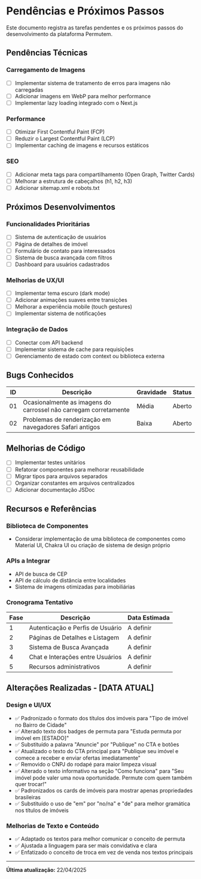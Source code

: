 # Pendências e Próximos Passos

Este documento registra as tarefas pendentes e os próximos passos do desenvolvimento da plataforma Permutem.

## Pendências Técnicas

### Carregamento de Imagens
- [ ] Implementar sistema de tratamento de erros para imagens não carregadas
- [ ] Adicionar imagens em WebP para melhor performance
- [ ] Implementar lazy loading integrado com o Next.js

### Performance
- [ ] Otimizar First Contentful Paint (FCP)
- [ ] Reduzir o Largest Contentful Paint (LCP)
- [ ] Implementar caching de imagens e recursos estáticos

### SEO
- [ ] Adicionar meta tags para compartilhamento (Open Graph, Twitter Cards)
- [ ] Melhorar a estrutura de cabeçalhos (h1, h2, h3)
- [ ] Adicionar sitemap.xml e robots.txt

## Próximos Desenvolvimentos

### Funcionalidades Prioritárias
- [ ] Sistema de autenticação de usuários
- [ ] Página de detalhes de imóvel
- [ ] Formulário de contato para interessados
- [ ] Sistema de busca avançada com filtros
- [ ] Dashboard para usuários cadastrados

### Melhorias de UX/UI
- [ ] Implementar tema escuro (dark mode)
- [ ] Adicionar animações suaves entre transições
- [ ] Melhorar a experiência mobile (touch gestures)
- [ ] Implementar sistema de notificações

### Integração de Dados
- [ ] Conectar com API backend
- [ ] Implementar sistema de cache para requisições
- [ ] Gerenciamento de estado com context ou biblioteca externa

## Bugs Conhecidos

| ID | Descrição | Gravidade | Status |
|----|-----------|-----------|--------|
| 01 | Ocasionalmente as imagens do carrossel não carregam corretamente | Média | Aberto |
| 02 | Problemas de renderização em navegadores Safari antigos | Baixa | Aberto |

## Melhorias de Código

- [ ] Implementar testes unitários
- [ ] Refatorar componentes para melhorar reusabilidade
- [ ] Migrar tipos para arquivos separados
- [ ] Organizar constantes em arquivos centralizados
- [ ] Adicionar documentação JSDoc

## Recursos e Referências

### Biblioteca de Componentes
- Considerar implementação de uma biblioteca de componentes como Material UI, Chakra UI ou criação de sistema de design próprio

### APIs a Integrar
- API de busca de CEP
- API de cálculo de distância entre localidades
- Sistema de imagens otimizadas para imobiliárias

### Cronograma Tentativo

| Fase | Descrição | Data Estimada |
|------|-----------|---------------|
| 1 | Autenticação e Perfis de Usuário | A definir |
| 2 | Páginas de Detalhes e Listagem | A definir |
| 3 | Sistema de Busca Avançada | A definir |
| 4 | Chat e Interações entre Usuários | A definir |
| 5 | Recursos administrativos | A definir |

## Alterações Realizadas - [DATA ATUAL]

### Design e UI/UX
- ✅ Padronizado o formato dos títulos dos imóveis para "Tipo de imóvel no Bairro de Cidade"
- ✅ Alterado texto dos badges de permuta para "Estuda permuta por imóvel em [ESTADO]"
- ✅ Substituído a palavra "Anuncie" por "Publique" no CTA e botões
- ✅ Atualizado o texto do CTA principal para "Publique seu imóvel e comece a receber e enviar ofertas imediatamente"
- ✅ Removido o CNPJ do rodapé para maior limpeza visual
- ✅ Alterado o texto informativo na seção "Como funciona" para "Seu imóvel pode valer uma nova oportunidade. Permute com quem também quer trocar!"
- ✅ Padronizados os cards de imóveis para mostrar apenas propriedades brasileiras
- ✅ Substituído o uso de "em" por "no/na" e "de" para melhor gramática nos títulos de imóveis

### Melhorias de Texto e Conteúdo
- ✅ Adaptado os textos para melhor comunicar o conceito de permuta
- ✅ Ajustada a linguagem para ser mais convidativa e clara
- ✅ Enfatizado o conceito de troca em vez de venda nos textos principais

---

**Última atualização:** 22/04/2025 